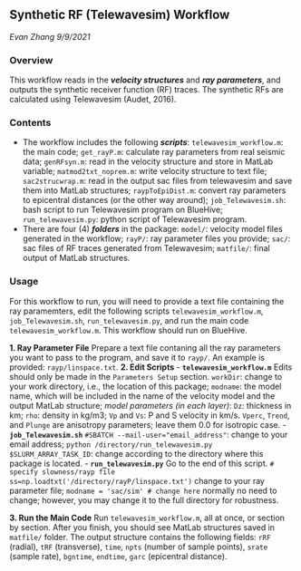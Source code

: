 ## Synthetic RF (Telewavesim) Workflow
*Evan Zhang
9/9/2021*
### Overview
This workflow reads in the ***velocity structures*** and ***ray parameters***, and outputs the synthetic receiver function (RF) traces. The synthetic RFs are calculated using Telewavesim (Audet, 2016).

### Contents
 - The workflow includes the following ***scripts***:
`telewavesim_workflow.m`: the main code;
`get_rayP.m`: calculate ray parameters from real seismic data;
`genRFsyn.m`: read in the velocity structure and store in MatLab variable;
`matmod2txt_noprem.m`: write velocity structure to text file;
`sac2strucwrap.m`: read in the output sac files from telewavesim and save them into MatLab structures;
`raypToEpiDist.m`: convert ray parameters to epicentral distances (or the other way around);
`job_Telewavesim.sh`: bash script to run Telewavesim program on BlueHive;
`run_telewavesim.py`: python script of Telewavesim program.
- There are four (4) ***folders*** in the package:
`model/`: velocity model files generated in the workflow;
`rayP/`: ray parameter files you provide;
`sac/`: sac files of RF traces generated from Telewavesim;
`matfile/`: final output of MatLab structures.

### Usage
For this workflow to run, you will need to provide a text file containing the ray paramemters, edit the following scripts
`telewavesim_workflow.m`, `job_Telewavesim.sh`, `run_telewavesim.py`,
and run the main code
`telewavesim_workflow.m`.
This workflow should run on BlueHive.

 **1. Ray Parameter File**
 Prepare a text file contaning all the ray parameters you want to pass to the program, and save it to `rayp/`. An example is provided: `rayp/linspace.txt`.
 **2. Edit Scripts**
	 - **`telewavesim_workflow.m`**	
	 Edits should only be made in the `Parameters Setup` section.
	 `workDir`: change to your work directory, i.e., the location of this package;
	 `modname`: the model name, which will be included in the name of the velocity model and the output MatLab structure;
	 *model parameters (in each layer)*:
	 `Dz`: thickness in km;
	 `rho`: density in kg/m3;
	 `Vp` and `Vs`: P and S velocity in km/s.
	 `Vperc`, `Trend`, and `Plunge` are anisotropy parameters; leave them 0.0 for isotropic case.
	 - **`job_Telewavesim.sh`**
	 `#SBATCH --mail-user="email_address"`: change to your email address;
	 `python /directory/run_telewavesim.py $SLURM_ARRAY_TASK_ID`: change according to the directory where this package is located.
	 - **`run_telewavesim.py`**
	 Go to the end of this script.
	 `# specify slowness/rayp file`
`ss=np.loadtxt('/directory/rayP/linspace.txt')`
change to your ray parameter file;
`modname = 'sac/sim' # change here`
normally no need to change; however, you may change it to the full directory for robustness.

**3. Run the Main Code**
Run `telewavesim_workflow.m`, all at once, or section by section.
After you finish, you should see MatLab structures saved in `matfile/` folder. The output structure contains the following fields: `rRF` (radial), `tRF` (transverse), `time`, `npts` (number of sample points), `srate` (sample rate), `bgntime`, `endtime`, `garc` (epicentral distance).
